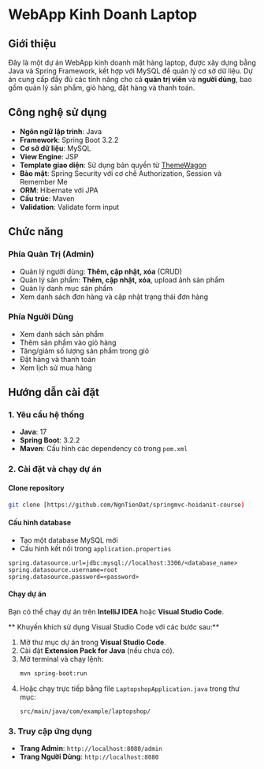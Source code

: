 # WebApp Kinh Doanh Laptop

## Giới thiệu
Đây là một dự án WebApp kinh doanh mặt hàng laptop, được xây dựng bằng Java và Spring Framework, kết hợp với MySQL để quản lý cơ sở dữ liệu. Dự án cung cấp đầy đủ các tính năng cho cả **quản trị viên** và **người dùng**, bao gồm quản lý sản phẩm, giỏ hàng, đặt hàng và thanh toán.

## Công nghệ sử dụng
- **Ngôn ngữ lập trình**: Java
- **Framework**: Spring Boot 3.2.2
- **Cơ sở dữ liệu**: MySQL
- **View Engine**: JSP
- **Template giao diện**: Sử dụng bản quyền từ [ThemeWagon](https://themewagon.com/)
- **Bảo mật**: Spring Security với cơ chế Authorization, Session và Remember Me
- **ORM**: Hibernate với JPA
- **Cấu trúc**: Maven
- **Validation**: Validate form input

##  Chức năng
### Phía Quản Trị (Admin)
- Quản lý người dùng: **Thêm, cập nhật, xóa** (CRUD)
- Quản lý sản phẩm: **Thêm, cập nhật, xóa**, upload ảnh sản phẩm
- Quản lý danh mục sản phẩm
- Xem danh sách đơn hàng và cập nhật trạng thái đơn hàng

### Phía Người Dùng
- Xem danh sách sản phẩm
- Thêm sản phẩm vào giỏ hàng
- Tăng/giảm số lượng sản phẩm trong giỏ
- Đặt hàng và thanh toán
- Xem lịch sử mua hàng

## Hướng dẫn cài đặt
### 1️. Yêu cầu hệ thống
- **Java**: 17
- **Spring Boot**: 3.2.2
- **Maven**: Cấu hình các dependency có trong `pom.xml`

### 2️. Cài đặt và chạy dự án
#### Clone repository
```bash
git clone [https://github.com/NgnTienDat/springmvc-hoidanit-course)
```
#### Cấu hình database
- Tạo một database MySQL mới
- Cấu hình kết nối trong `application.properties`
```properties
spring.datasource.url=jdbc:mysql://localhost:3306/<database_name>
spring.datasource.username=root
spring.datasource.password=<password>
```

#### Chạy dự án
Bạn có thể chạy dự án trên **IntelliJ IDEA** hoặc **Visual Studio Code**.

** Khuyến khích sử dụng Visual Studio Code với các bước sau:**
1. Mở thư mục dự án trong **Visual Studio Code**.
2. Cài đặt **Extension Pack for Java** (nếu chưa có).
3. Mở terminal và chạy lệnh:
   ```bash
   mvn spring-boot:run
   ```
4. Hoặc chạy trực tiếp bằng file `LaptopshopApplication.java` trong thư mục:
   ```
   src/main/java/com/example/laptopshop/
   ```

### 3️. Truy cập ứng dụng
- **Trang Admin**: `http://localhost:8080/admin`
- **Trang Người Dùng**: `http://localhost:8080`



